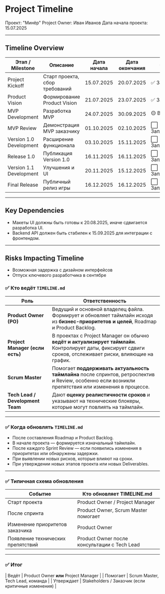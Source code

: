 # Project Timeline

Проект: "Минёр"
Project Owner: Иван Иванов
Дата начала проекта: 15.07.2025

---

## Timeline Overview

| Этап / Milestone       | Описание                       | Дата начала | Дата окончания | Статус   |
|------------------------|--------------------------------|-------------|----------------|----------|
| Project Kickoff        | Старт проекта, сбор требований | 15.07.2025  | 20.07.2025     | ✅ Завершён |
| Product Vision         | Формирование Product Vision    | 21.07.2025  | 23.07.2025     | ✅ Завершён |
| MVP Development        | Разработка MVP                | 24.07.2025  | 30.09.2025     | 🟡 В работе |
| MVP Review             | Демонстрация MVP заказчику     | 01.10.2025  | 02.10.2025     | ⬜ Запланирован |
| Version 1.0 Development| Расширение функционала         | 03.10.2025  | 15.11.2025     | ⬜ Запланирован |
| Release 1.0            | Публикация Version 1.0         | 16.11.2025  | 16.11.2025     | ⬜ Запланирован |
| Version 1.1 Development| Улучшения и UI                 | 20.11.2025  | 15.12.2025     | ⬜ Запланирован |
| Final Release          | Публичный релиз игры           | 16.12.2025  | 16.12.2025     | ⬜ Запланирован |

---

## Key Dependencies
- Макеты UI должны быть готовы к 20.08.2025, иначе сдвигается разработка UI.
- Backend API должен быть стабилен к 15.09.2025 для интеграции с фронтендом.

---

## Risks Impacting Timeline
- Возможная задержка с дизайном интерфейсов
- Отпуск ключевого разработчика в сентябре


### ✅ **Кто ведёт `TIMELINE.md`**

| Роль                             | Ответственность                                                                                                                                               |
| -------------------------------- | ------------------------------------------------------------------------------------------------------------------------------------------------------------- |
| **Product Owner (PO)**           | Ведущий и основной владелец файла. Формирует и обновляет таймлайн исходя из **бизнес-приоритетов и целей**, Roadmap и Product Backlog.                        |
| **Project Manager (если есть)**  | В проектах с Project Manager он обычно **ведёт и актуализирует таймлайн**. Контролирует даты, фиксирует сдвиги сроков, отслеживает риски, влияющие на график. |
| **Scrum Master**                 | Помогает **поддерживать актуальность таймлайна** после спринтов, ретроспектив и Review, особенно если возникли препятствия или изменения в процессе.          |
| **Tech Lead / Development Team** | Дают **оценку реалистичности сроков** и указывают на технические блокеры, которые могут повлиять на таймлайн.                                                 |

---

### ✅ **Когда обновлять `TIMELINE.md`**

* После составления Roadmap и Product Backlog.
* В начале проекта — формируется изначальный таймлайн.
* После каждого Sprint Review — если появились изменения в приоритетах или обнаружены задержки.
* При выявлении новых рисков, которые влияют на сроки.
* При утверждении новых этапов проекта или новых Deliverables.

---

### ✅ **Типичная схема обновления**

| Событие                           | Кто обновляет TIMELINE.md                    |
| --------------------------------- | -------------------------------------------- |
| Старт проекта                     | Product Owner / Project Manager              |
| После спринта                     | Product Owner, Scrum Master помогает         |
| Изменение приоритетов заказчика   | Product Owner                                |
| Появление технических препятствий | Product Owner после консультации с Tech Lead |

---

### ✅ **Итог**

\| Ведёт | Product Owner **или** Project Manager |
\| Помогает | Scrum Master, Tech Lead, команда |
\| Утверждает | Stakeholders / Заказчик (если критичные изменения) |
